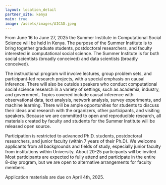 ```yaml
---
layout: location_detail
partner_site: kenya
main: true
image: /assets/images/AICAD.jpeg
---
```


[//]: # (ORGANIZERS: Update the info to match your location. Add a site image to /assets/images/ and update the placeholder URL above to match it. See _data/2025/kenya for yml files that control the header content, location info on general sites page, people lists, and sidebar.)

From June 16 to June 27, 2025 the Summer Institute in Computational Social Science will be held in Kenya. The purpose of the Summer Institute is to bring together graduate students, postdoctoral researchers, and faculty interested in computational social science. The Summer Institute is for both social scientists (broadly conceived) and data scientists (broadly conceived).

The instructional program will involve lectures, group problem sets, and participant-led research projects, with a special emphasis on causal inference. There will also be outside speakers who conduct computational social science research in a variety of settings, such as academia, industry, and government. Topics covered include causal inference with observational data, text analysis, network analysis, survey experiments, and machine learning. There will be ample opportunities for students to discuss their ideas and research with the organizers, other participants, and visiting speakers. Because we are committed to open and reproducible research, all materials created by faculty and students for the Summer Institute will be released open source.

Participation is restricted to advanced Ph.D. students, postdoctoral researchers, and junior faculty (within 7 years of their Ph.D). We welcome applicants from all backgrounds and fields of study, especially junior faculty from institutions within University. About 20-25 participants will be invited. Most participants are expected to fully attend and participate in the entire 8-day program, but we are open to alternative arrangements for faculty members. 

Application materials are due on April 4th, 2025.

[//]: # (ORGANIZERS: feel free to add a link to your application materials or your SICSS apply page above.)
